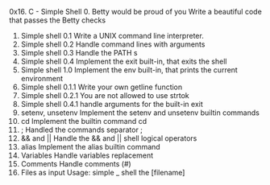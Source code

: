 0x16. C - Simple Shell
0. Betty would be proud of you
Write a beautiful code that passes the Betty checks
1. Simple shell 0.1
Write a UNIX command line interpreter.
2. Simple shell 0.2
Handle command lines with arguments
3. Simple shell 0.3
Handle the PATH s
4. Simple shell 0.4
Implement the exit built-in, that exits the shell
5. Simple shell 1.0
Implement the env built-in, that prints the current environment
6. Simple shell 0.1.1
Write your own getline function
7. Simple shell 0.2.1
You are not allowed to use strtok
8. Simple shell 0.4.1
handle arguments for the built-in exit
9. setenv, unsetenv
Implement the setenv and unsetenv builtin commands
10. cd
Implement the builtin command cd
11. ;
Handled the commands separator ;
12. && and ||
Handle the && and || shell logical operators
13. alias
Implement the alias builtin command
14. Variables
Handle variables replacement
15. Comments
Handle comments (#)
16. Files as input
Usage: simple _ shell the [filename]
